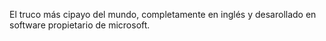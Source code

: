 El truco más cipayo del mundo, completamente en inglés y desarollado en software propietario de microsoft.
